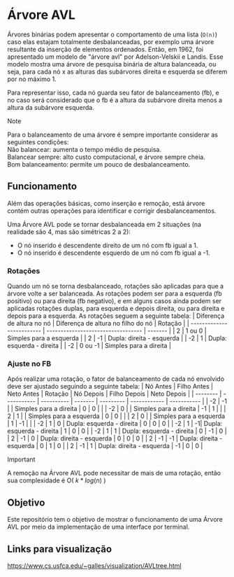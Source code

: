 # Árvore AVL
Árvores binárias podem apresentar o comportamento de uma lista (`O(n)`) caso elas estajam totalmente desbalanceadas, por exemplo uma árvore resultante da inserção de elementos ordenados. Então, em 1962, foi apresentado um modelo de "árvore avl" por Adelson-Velskii e Landis. Esse modelo mostra uma árvore de pesquisa binária de altura balanceada, ou seja, para cada nó x as alturas das subárvores direita e esquerda se diferem por no máximo 1.

Para representar isso, cada nó guarda seu fator de balanceamento (fb), e no caso será considerado que o fb é a altura da subárvore direita menos a altura da subárvore esquerda.
> [!note]
> Para o balanceamento de uma árvore é sempre importante considerar as seguintes condições: \
> Não balancear: aumenta o tempo médio de pesquisa. \
> Balancear sempre: alto custo computacional, e árvore sempre cheia. \
> Bom balanceamento: permite um pouco de desbalanceamento. 

## Funcionamento
Além das operações básicas, como inserção e remoção, está árvore contém outras operações para identificar e corrigir desbalanceamentos.

Uma Árvore AVL pode se tornar desbalanceada em 2 situações (na realidade são 4, mas são simétricas 2 a 2):
- O nó inserido é descendente direito de um nó com fb igual a 1.
- O nó inserido é descendente esquerdo de um nó com fb igual a -1.

### Rotações
Quando um nó se torna desbalanceado, rotações são aplicadas para que a árvore volte a ser balanceada. As rotações podem ser para a esquerda (fb positivo) ou para direita (fb negativo), e em alguns casos ainda podem ser aplicadas rotações duplas, para esquerda e depois direita, ou para direita e depois para a esquerda. As rotações seguem a seguinte tabela:
| Diferença de altura no nó | Diferença de altura no filho do nó | Rotação |
| ------------------------- | ---------------------------------- | ------- |
| 2 | 1 ou 0 | Simples para a esquerda |
| 2 | -1 | Dupla: direita - esquerda |
| -2 | 1 | Dupla: esquerda - direita |
| -2 | 0 ou -1 | Simples para a direita |

### Ajuste no FB
Após realizar uma rotação, o fator de balanceamento de cada nó envolvido deve ser ajustado seguindo a seguinte tabela:
| Nó Antes | Filho Antes | Neto Antes | Rotação | Nó Depois | Filho Depois | Neto Depois |
| -------- | ----------- | ---------- | ------- | --------- | ------------ | ----------- |
| -2 | -1 | | Simples para a direita | 0 | 0 | |
| -2 | 0 | | Simples para a direita | -1 | 1 | |
| 2 | 1 | | Simples para a esquerda | 0 | 0 | |
| 2 | 0 | | Simples para a esquerda | 1 | -1 | |
| -2 | 1 | 0 | Dupla: esquerda - direita | 0 | 0 | 0 |
| -2 | 1 | -1| Dupla: esquerda - direita | 1 | 0 | 0 |
| -2 | 1 | 1 | Dupla: esquerda - direita | 0 | -1 | 0 |
| 2 | -1 | 0 | Dupla: direita - esquerda | 0 | 0 | 0 |
| 2 | -1 | -1 | Dupla: direita - esquerda | 0 | 1 | 0 |
| 2 | -1 | 1 | Dupla: direita - esquerda | -1 | 0 | 0 |

> [!important]
> A remoção na Árvore AVL pode necessitar de mais de uma rotação, então sua complexidade é O( $k * log(n)$ )

## Objetivo
Este repositório tem o objetivo de mostrar o funcionamento de uma Árvore AVL por meio da implementação de uma interface por terminal.

## Links para visualização
https://www.cs.usfca.edu/~galles/visualization/AVLtree.html
